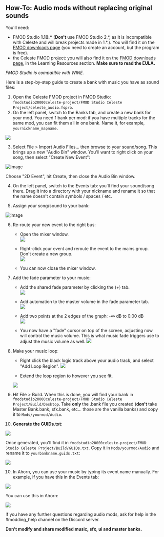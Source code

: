 ## How-To: Audio mods without replacing original sounds

You'll need:
- FMOD Studio **1.10.\*** (**Don't** use FMOD Studio 2.\*, as it is incompatible with Celeste and will break projects made in 1.\*.). You will find it on the [FMOD downloads page](https://www.fmod.com/download) (you need to create an account, but the program is free).
- the Celeste FMOD project: you will also find it on the [FMOD downloads page](https://www.fmod.com/download), in the Learning Resources section. **Make sure to read the EULA.**

_FMOD Studio is compatible with WINE._

Here is a step-by-step guide to create a bank with music you have as sound files:

1. Open the Celeste FMOD project in FMOD Studio: `fmodstudio20000celeste-project/FMOD Studio Celeste Project/celeste_audio.fspro`.
2. On the left panel, switch to the Banks tab, and create a new bank for your mod. You need 1 bank per mod: if you have multiple tracks for the same mod, you can fit them all in one bank. Name it, for example, `yournickname_mapname`.

![](https://cdn.discordapp.com/attachments/445236692136230943/714571482231210024/unknown.png)

3. Select File > Import Audio Files... then browse to your sound/song. This brings up a new "Audio Bin" window. You'll want to right click on your song, then select "Create New Event":

![image](https://cdn.discordapp.com/attachments/445236692136230943/714572284194455603/unknown.png)

Choose "2D Event", hit Create, then close the Audio Bin window.

4. On the left panel, switch to the Events tab: you'll find your sound/song there. Drag it into a directory with your nickname and rename it so that the name doesn't contain symbols / spaces / etc.

5. Assign your song/sound to your bank:

![image](https://cdn.discordapp.com/attachments/445236692136230943/714573969512071289/unknown.png)

6. Re-route your new event to the right bus:

    - Open the mixer window.  
    ![](https://cdn.discordapp.com/attachments/429775352295063563/476487647892602892/unknown.png)

    - Right-click your event and reroute the event to the mains group. Don't create a new group.  
    ![](https://cdn.discordapp.com/attachments/429775352295063563/476488253382590464/unknown.png)

    - You can now close the mixer window.

7. Add the fade parameter to your music:

    - Add the shared fade parameter by clicking the (+) tab.  
    ![](https://cdn.discordapp.com/attachments/445236692136230943/714576338199117824/unknown.png)

    - Add automation to the master volume in the fade parameter tab.  
    ![](https://cdn.discordapp.com/attachments/445236692136230943/714576523293884476/unknown.png)

    - Add two points at the 2 edges of the graph: -∞ dB to 0.00 dB  
    ![](https://cdn.discordapp.com/attachments/429775260108324865/478316724907671552/unknown.png)

    - You now have a "fade" cursor on top of the screen, adjusting now will control the music volume. This is what music fade triggers use to adjust the music volume as well.
    ![](https://cdn.discordapp.com/attachments/445236692136230943/714577386758340688/unknown.png)

8. Make your music loop:

    - Right click the black logic track above your audio track, and select "Add Loop Region". 
    ![](https://cdn.discordapp.com/attachments/445236692136230943/714577912963268698/unknown.png)

    - Extend the loop region to however you see fit.

    ![](https://cdn.discordapp.com/attachments/462498749097443330/547105130441605160/loop.gif)

9. Hit File > Build. When this is done, you will find your bank in `fmodstudio20000celeste-project/FMOD Studio Celeste Project/Build/Desktop`. Take **only** the .bank file you created (**don't** take Master Bank.bank, sfx.bank, etc... those are the vanilla banks) and copy it to `Mods/yourmod/Audio`.

9. **Generate the GUIDs.txt**:

![](https://cdn.discordapp.com/attachments/429775260108324865/473619203174301706/unknown.png)

Once generated, you'll find it in `fmodstudio20000celeste-project/FMOD Studio Celeste Project/Build/GUIDs.txt`. Copy it in `Mods/yourmod/Audio` and rename it to `yourbankname.guids.txt`:

![](https://cdn.discordapp.com/attachments/445236692136230943/714582075646279860/unknown.png)

10. In Ahorn, you can use your music by typing its event name manually. For example, if you have this in the Events tab:

![](https://cdn.discordapp.com/attachments/445236692136230943/714582221805060228/unknown.png)

You can use this in Ahorn:

![](https://cdn.discordapp.com/attachments/445236692136230943/714583243806212157/unknown.png)

If you have any further questions regarding audio mods, ask for help in the #modding_help channel on the Discord server.

**Don't modify and share modified music, sfx, ui and master banks.**
